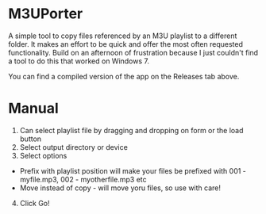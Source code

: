 M3UPorter
=========

A simple tool to copy files referenced by an M3U playlist to a different folder.
It makes an effort to be quick and offer the most often requested functionality.
Build on an afternoon of frustration because I just couldn't find a tool to do 
this that worked on Windows 7.

You can find a compiled version of the app on the Releases tab above.

Manual
=========

1. Can select playlist file by dragging and dropping on form or the load button
2. Select output directory or device
3. Select options
  * Prefix with playlist position will make your files be prefixed with 001 - myfile.mp3, 002 - myotherfile.mp3 etc
  * Move instead of copy - will move yoru files, so use with care!
4. Click Go!
